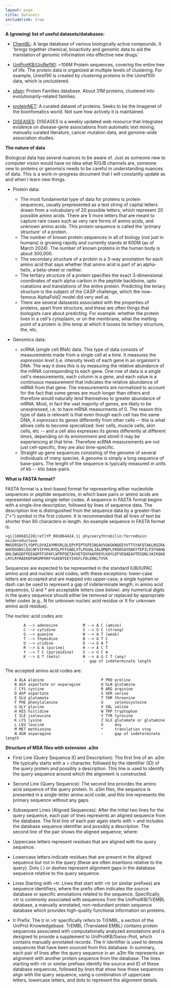 ```yaml
---
layout: page
title: Datasets
includelink: true
---
```


**A (growing) list of useful datasets/databases:**

- [ChemBL](https://www.ebi.ac.uk/chembl/): A large database of various biologically active compounds. It 'brings together chemical, bioactivity and genomic data to aid the translation of genomic information into effective new drugs.'


- [UniProtKB/UniRef90](https://www.uniprot.org/help/uniref): ~106M Protein sequences, covering the entire tree of life. The protein data is organized at multiple levels of clustering. For example, Uniref90 is created by clustering proteins in the Uniref100 data, which is unclustered.  

- [pfam](http://pfam.xfam.org/): Protein Families database. About 31M proteins, clustered into evolutionarily-related families.

- [proteinNET](https://github.com/aqlaboratory/proteinnet?tab=readme-ov-file): A curated dataset of proteins. Seeks to be the Imagenet of the bioinfomatics world. Not sure how actively it is maintained. 

- [DISEASES](https://diseases.jensenlab.org/About): DISEASES is a weekly updated web resource that integrates evidence on disease-gene associations from automatic text mining, manually curated literature, cancer mutation data, and genome-wide association studies.


**The nature of data**

Biological data has several nuances to be aware of. Just as someone new to computer vision would have no idea what R/G/B channels are, someone new to proteins or genomics needs to be careful in understanding nuances of data. This is a work-in-progress document that I will constantly update as and when I learn new things.

- Protein data:
  - The most fundamental type of data for proteins is protein sequences, usually prepresented as a text string of capital letters drawn from a volcabulary of 20 possible letters, which represent 20 possible amino acids. There are 5 more letters that are meant to capture rare cases such as very rare forms of amino acids, and unknown amino acids. This protein sequence is called the 'primary structure' of a protein.
  - The number of known protein sequences in all of biology (not just in humans) is growing rapidly and currently stands at 600M (as of March 2024). The number of known proteins in the human body is about 300,000.
  - The secondary structure of a protein is a 3-way annotation for each amino acid that says whether that amino acid is part of an alpha-helix, a beta-sheet or neither.
  - The tertiary structure of a protein specifies the exact 3-dimensional coordinates of each alpha-carbon in the peptide backbone, upto roatations and translations of the entire protein. Predicting the teriary structure is the subject of the CASP challenge, which the now-famous AlphaFold2 model did very well at.
  - There are several datasests associated with the properties of proteins, apart from structure, and these are often things that biologists care about predicting. For example: whether the protein lives in a cell's cytoplasm, or on the membrane, what the melting point of a protein is (the temp at which it looses its tertiary structure, the, etc.

- Genomics data:
  - scRNA (single cell RNA) data: This type of data consists of measurements made from a single cell at a time. It measures the _expression level_ (i.e. intensity level) of each gene in an organism's DNA. The way it does this is by measuring the relative abundance of the mRNA corresponding to each gene. One row of data is a single cell's measurements, each column is a gene, and each value is a continuous measurement that indicates the relative abundance of mRNA from that gene. The measurements are normalized to account for the fact that some genes are much longer than others and therefore would naturally lend themselves to greater abundance of mRNA. Most, in fact the vast majority of genes, are likely to be unexpressed, i.e. to have mRNA measurments of 0. The reason this type of data is relevant is that even though each cell has the same DNA, it _expresses_ its genes differently from other cells -- this is what allows cells to become specialized: liver cells, muscle cells, skin cells, etc -- and a cell also expresses its genes differently at different _times_, depending on its environment and stimili it may be experiencing at that time. Therefore scRNA measurements are not just cell-specific, they are also time-specific. 
  - Straight up gene sequences consisting of the genome of several individuals of many species. A genome is simply a long sequence of base-pairs. The lenght of the sequence is typically measured in units of kb -- kilo base-pairs. 


**What is FASTA format?**

FASTA format is a text-based format for representing either nucleotide sequences or peptide sequences, in which base pairs or amino acids are represented using single-letter codes. A sequence in FASTA format begins with a single-line description, followed by lines of sequence data. The description line is distinguished from the sequence data by a greater-than (">") symbol in the first column. It is recommended that all lines of text be shorter than 80 characters in length.
An example sequence in FASTA format is:

```
>gi|186681228|ref|YP_001864424.1| phycoerythrobilin:ferredoxin oxidoreductase
MNSERSDVTLYQPFLDYAIAYMRSRLDLEPYPIPTGFESNSAVVGKGKNQEEVVTTSYAFQTAKLRQIRA
AHVQGGNSLQVLNFVIFPHLNYDLPFFGADLVTLPGGHLIALDMQPLFRDDSAYQAKYTEPILPIFHAHQ
QHLSWGGDFPEEAQPFFSPAFLWTRPQETAVVETQVFAAFKDYLKAYLDFVEQAEAVTDSQNLVAIKQAQ
LRYLRYRAEKDPARGMFKRFYGAEWTEEYIHGFLFDLERKLTVVK
```

Sequences are expected to be represented in the standard IUB/IUPAC amino acid and nucleic acid codes, with these exceptions:
lower-case letters are accepted and are mapped into upper-case;
a single hyphen or dash can be used to represent a gap of indeterminate length;
in amino acid sequences, U and * are acceptable letters (see below).
any numerical digits in the query sequence should either be removed or replaced by appropriate letter codes (e.g., N for unknown nucleic acid residue or X for unknown amino acid residue).

The nucleic acid codes are:
```
        A --> adenosine           M --> A C (amino)
        C --> cytidine            S --> G C (strong)
        G --> guanine             W --> A T (weak)
        T --> thymidine           B --> G T C
        U --> uridine             D --> G A T
        R --> G A (purine)        H --> A C T
        Y --> T C (pyrimidine)    V --> G C A
        K --> G T (keto)          N --> A G C T (any)
                                  -  gap of indeterminate length
```

The accepted amino acid codes are:

```
    A ALA alanine                         P PRO proline
    B ASX aspartate or asparagine         Q GLN glutamine
    C CYS cystine                         R ARG arginine
    D ASP aspartate                       S SER serine
    E GLU glutamate                       T THR threonine
    F PHE phenylalanine                   U     selenocysteine
    G GLY glycine                         V VAL valine
    H HIS histidine                       W TRP tryptophan
    I ILE isoleucine                      Y TYR tyrosine
    K LYS lysine                          Z GLX glutamate or glutamine
    L LEU leucine                         X     any
    M MET methionine                      *     translation stop
    N ASN asparagine                      -     gap of indeterminate length
```


**Structure of MSA files with extension .a3m**

- First Line (Query Sequence ID and Description): The first line of an .a3m file typically starts with a > character, followed by the identifier (ID) of the query protein and possibly a description. This line is used to identify the query sequence around which the alignment is constructed.

- Second Line (Query Sequence): The second line provides the amino acid sequence of the query protein. In .a3m files, the sequence is presented in a single-letter amino acid code, and this line represents the primary sequence without any gaps.

- Subsequent Lines (Aligned Sequences): After the initial two lines for the query sequence, each pair of lines represents an aligned sequence from the database. The first line of each pair again starts with > and includes the database sequence identifier and possibly a description. The second line of the pair shows the aligned sequence, where:

- Uppercase letters represent residues that are aligned with the query sequence.
- Lowercase letters indicate residues that are present in the aligned sequence but not in the query (these are often insertions relative to the query).
Dots (.) or dashes represent alignment gaps in the database sequence relative to the query sequence.

- Lines Starting with >tr: Lines that start with >tr (or similar prefixes) are sequence identifiers, where the prefix often indicates the source database or specific annotations related to the sequence. Specifically, >tr is commonly associated with sequences from the UniProtKB/TrEMBL database, a manually annotated, non-redundant protein sequence database which provides high-quality functional information on proteins.

- tr Prefix: The tr in >tr specifically refers to TrEMBL, a section of the UniProt Knowledgebase. TrEMBL (Translated EMBL) contains protein sequences associated with computationally analyzed annotations and is designed to provide a supplement to UniProtKB/Swiss-Prot, which contains manually annotated records. The tr identifier is used to denote sequences that have been sourced from this database.
In summary, each pair of lines after the query sequence in an .a3m file represents an alignment with another protein sequence from the database. The lines starting with >tr or similar prefixes identify the source and ID of these database sequences, followed by lines that show how these sequences align with the query sequence, using a combination of uppercase letters, lowercase letters, and dots to represent the alignment details.



